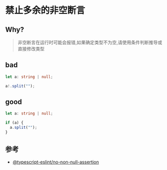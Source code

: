 # 禁止多余的非空断言

## Why?

> 非空断言在运行时可能会报错,如果确定类型不为空,请使用条件判断推导或直接修改类型

## bad

```ts
let a: string | null;

a!.split("");
```

## good

```ts
let a: string | null;

if (a) {
  a.split("");
}
```

## 参考

- [@typescript-eslint/no-non-null-assertion](https://typescript-eslint.io/rules/no-non-null-assertion)
